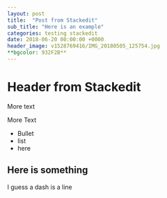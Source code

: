 ```yaml
---
layout: post
title:  "Post from Stackedit"
sub_title: "Here is an example"
categories: testing stackedit
date: 2018-06-20 00:00:00 +0000
header_image: v1528769416/IMG_20180505_125754.jpg
**bgcolor: 932F2B**
---
```

# Header from Stackedit

More text

More Text
- Bullet
- list
- here

Here is something
-
I guess a dash is a line
<!--stackedit_data:
eyJoaXN0b3J5IjpbLTE4MjkxMTg1NjYsLTYyNjkzMDExM119
-->